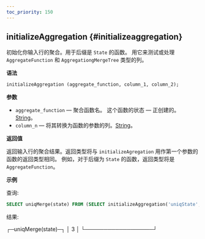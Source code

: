 ```yaml
---
toc_priority: 150
---
```


## initializeAggregation {#initializeaggregation}

初始化你输入行的聚合。用于后缀是 `State` 的函数。
用它来测试或处理 `AggregateFunction` 和 `AggregationgMergeTree` 类型的列。

**语法**

``` sql
initializeAggregation (aggregate_function, column_1, column_2);
```

**参数**

-   `aggregate_function` — 聚合函数名。 这个函数的状态 — 正创建的。[String](../../../sql-reference/data-types/string.md#string)。
-   `column_n` — 将其转换为函数的参数的列。[String](../../../sql-reference/data-types/string.md#string)。

**返回值**

返回输入行的聚合结果。返回类型将与 `initializeAgregation` 用作第一个参数的函数的返回类型相同。
例如，对于后缀为 `State` 的函数，返回类型将是 `AggregateFunction`。

**示例**

查询:

```sql
SELECT uniqMerge(state) FROM (SELECT initializeAggregation('uniqState', number % 3) AS state FROM system.numbers LIMIT 10000);
```
结果:

┌─uniqMerge(state)─┐
│                3 │
└──────────────────┘
